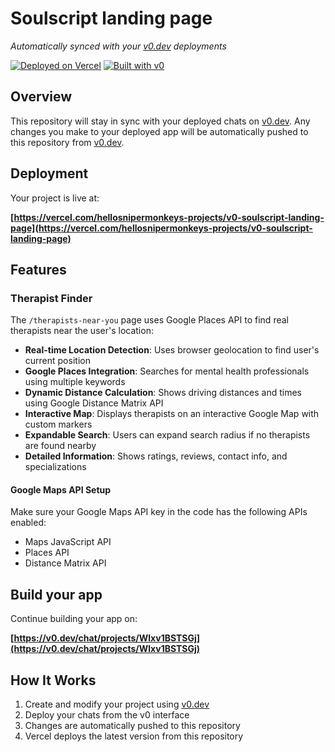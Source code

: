 # Soulscript landing page

*Automatically synced with your [v0.dev](https://v0.dev) deployments*

[![Deployed on Vercel](https://img.shields.io/badge/Deployed%20on-Vercel-black?style=for-the-badge&logo=vercel)](https://vercel.com/hellosnipermonkeys-projects/v0-soulscript-landing-page)
[![Built with v0](https://img.shields.io/badge/Built%20with-v0.dev-black?style=for-the-badge)](https://v0.dev/chat/projects/Wlxv1BSTSGj)

## Overview

This repository will stay in sync with your deployed chats on [v0.dev](https://v0.dev).
Any changes you make to your deployed app will be automatically pushed to this repository from [v0.dev](https://v0.dev).

## Deployment

Your project is live at:

**[https://vercel.com/hellosnipermonkeys-projects/v0-soulscript-landing-page](https://vercel.com/hellosnipermonkeys-projects/v0-soulscript-landing-page)**

## Features

### Therapist Finder
The `/therapists-near-you` page uses Google Places API to find real therapists near the user's location:

- **Real-time Location Detection**: Uses browser geolocation to find user's current position
- **Google Places Integration**: Searches for mental health professionals using multiple keywords
- **Dynamic Distance Calculation**: Shows driving distances and times using Google Distance Matrix API
- **Interactive Map**: Displays therapists on an interactive Google Map with custom markers
- **Expandable Search**: Users can expand search radius if no therapists are found nearby
- **Detailed Information**: Shows ratings, reviews, contact info, and specializations

#### Google Maps API Setup
Make sure your Google Maps API key in the code has the following APIs enabled:
- Maps JavaScript API
- Places API
- Distance Matrix API

## Build your app

Continue building your app on:

**[https://v0.dev/chat/projects/Wlxv1BSTSGj](https://v0.dev/chat/projects/Wlxv1BSTSGj)**

## How It Works

1. Create and modify your project using [v0.dev](https://v0.dev)
2. Deploy your chats from the v0 interface
3. Changes are automatically pushed to this repository
4. Vercel deploys the latest version from this repository